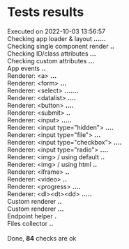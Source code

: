 # Tests results
Executed on 2022-10-03 13:56:57
<br />
Checking app loader &amp; layout <b>.</b><b>.</b><b>.</b><b>.</b><b>.</b><b>.</b><br />
Checking single component render <b>.</b><b>.</b><br />
Checking ID/class attributes <b>.</b><b>.</b><b>.</b><br />
Checking custom attributes <b>.</b><b>.</b><b>.</b><br />
App events <b>.</b><b>.</b><br />
Renderer: &lt;a&gt; <b>.</b><b>.</b><b>.</b><br />
Renderer: &lt;form&gt; <b>.</b><b>.</b><b>.</b><br />
Renderer: &lt;select&gt; <b>.</b><b>.</b><b>.</b><b>.</b><b>.</b><b>.</b><b>.</b><br />
Renderer: &lt;datalist&gt; <b>.</b><b>.</b><b>.</b><b>.</b><br />
Renderer: &lt;button&gt; <b>.</b><b>.</b><b>.</b><b>.</b><br />
Renderer: &lt;submit&gt; <b>.</b><b>.</b><br />
Renderer: &lt;input&gt; <b>.</b><b>.</b><b>.</b><b>.</b><b>.</b><br />
Renderer: &lt;input type=&quot;hidden&quot;&gt; <b>.</b><b>.</b><b>.</b><b>.</b><br />
Renderer: &lt;input type=&quot;file&quot;&gt; <b>.</b><b>.</b><b>.</b><br />
Renderer: &lt;input type=&quot;checkbox&quot;&gt; <b>.</b><b>.</b><b>.</b><b>.</b><br />
Renderer: &lt;input type=&quot;radio&quot;&gt; <b>.</b><b>.</b><b>.</b><b>.</b><br />
Renderer: &lt;img&gt; / using default <b>.</b><b>.</b><br />
Renderer: &lt;img&gt; / using html <b>.</b><b>.</b><br />
Renderer: &lt;iframe&gt; <b>.</b><b>.</b><br />
Renderer: &lt;video&gt; <b>.</b><b>.</b><br />
Renderer: &lt;progress&gt; <b>.</b><b>.</b><b>.</b><b>.</b><br />
Renderer: &lt;dl&gt;&lt;dt&gt;&lt;dd&gt; <b>.</b><b>.</b><b>.</b><b>.</b><b>.</b><br />
Custom renderer <b>.</b><b>.</b><br />
Custom renderer <b>.</b><b>.</b><b>.</b><br />
Endpoint helper <b>.</b><br />
Files collector <b>.</b><b>.</b><br />
<br />
Done, <b>84</b> checks are ok<br />
<br />
